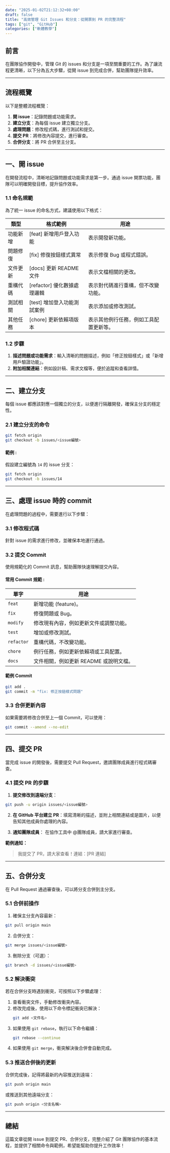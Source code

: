 ```yaml
---
date: "2025-01-02T21:12:32+08:00"
draft: false
title: "高效管理 Git Issues 和分支：從開票到 PR 的完整流程"
tags: ["git", "GitHub"]
categories: ["軟體教學"]
---
```


## 前言

在團隊協作開發中，管理 Git 的 issues 和分支是一項至關重要的工作。為了讓流程更清晰，以下分為五大步驟，從開 issue 到完成合併，幫助團隊提升效率。

<!--more-->

---

## 流程概覽

以下是整體流程概覽：

1. **開 issue**：記錄問題或功能需求。
2. **建立分支**：為每個 issue 建立獨立分支。
3. **處理問題**：修改程式碼，進行測試和提交。
4. **提交 PR**：將修改內容提交，進行審查。
5. **合併分支**：將 PR 合併至主分支。

---

## 一、開 issue

在開發流程中，清晰地記錄問題或功能需求是第一步。通過 issue 開票功能，團隊可以明確開發目標，提升協作效率。

### 1.1 命名規範

為了統一 issue 的命名方式，建議使用以下格式：

| 類型     | 格式範例                    | 用途                                   |
| -------- | --------------------------- | -------------------------------------- |
| 功能新增 | [feat] 新增用戶登入功能     | 表示開發新功能。                       |
| 問題修復 | [fix] 修復按鈕樣式異常      | 表示修復 Bug 或程式錯誤。              |
| 文件更新 | [docs] 更新 README 文件     | 表示文檔相關的更改。                   |
| 重構代碼 | [refactor] 優化數據處理邏輯 | 表示對代碼進行重構，但不改變功能。     |
| 測試相關 | [test] 增加登入功能測試案例 | 表示添加或修改測試。                   |
| 其他任務 | [chore] 更新依賴項版本      | 表示其他例行任務，例如工具配置更新等。 |

### 1.2 步驟

1. **描述問題或功能需求**：輸入清晰的問題描述，例如「修正按鈕樣式」或「新增用戶驗證功能」。
2. **附加相關連結**：例如設計稿、需求文檔等，便於追蹤和查看詳情。

---

## 二、建立分支

每個 issue 都應該對應一個獨立的分支，以便進行隔離開發，確保主分支的穩定性。

### 2.1 建立分支的命令

```bash
git fetch origin
git checkout -b issues/<issue編號>
```

#### 範例 :

假設建立編號為 `14` 的 issue 分支：

```bash
git fetch origin
git checkout -b issues/14
```

---

## 三、處理 issue 時的 commit

在處理問題的過程中，需要進行以下步驟：

### 3.1 修改程式碼

針對 issue 的需求進行修改，並確保本地運行通過。

### 3.2 提交 Commit

使用規範化的 Commit 訊息，幫助團隊快速理解提交內容。

#### 常用 Commit 規範 :

| 單字       | 用途                                   |
| ---------- | -------------------------------------- |
| `feat`     | 新增功能 (feature)。                   |
| `fix`      | 修復問題或 Bug。                       |
| `modify`   | 修改現有內容，例如更新文件或調整功能。 |
| `test`     | 增加或修改測試。                       |
| `refactor` | 重構代碼，不改變功能。                 |
| `chore`    | 例行任務，例如更新依賴項或工具配置。   |
| `docs`     | 文件相關，例如更新 README 或說明文檔。 |

#### 範例 Commit

```bash
git add .
git commit -m "fix: 修正按鈕樣式問題"
```

### 3.3 合併更新內容

如果需要將修改合併至上一個 Commit，可以使用：

```bash
git commit --amend --no-edit
```

---

## 四、提交 PR

當完成 issue 的開發後，需要提交 Pull Request，邀請團隊成員進行程式碼審查。

### 4.1 提交 PR 的步驟

1. **提交修改到遠端分支**：

```bash
git push -u origin issues/<issue編號>
```

2. **在 GitHub 平台建立 PR**：填寫清晰的描述，並附上相關連結或是圖片，以便告知其他成員你處理的內容。

3. **通知團隊成員**：
   在協作工具中 @團隊成員，請大家進行審查。

**範例通知：**

> 我提交了 PR，請大家查看！連結：[PR 連結]

---

## 五、合併分支

在 Pull Request 通過審查後，可以將分支合併到主分支。

### 5.1 合併前操作

1. 確保主分支內容最新：

```bash
git pull origin main
```

2. 合併分支：

```bash
git merge issues/<issue編號>
```

3. 刪除分支（可選）：

```bash
git branch -d issues/<issue編號>
```

### 5.2 解決衝突

若在合併分支時遇到衝突，可按照以下步驟處理：

1. 查看衝突文件，手動修改衝突內容。
2. 修改完成後，使用以下命令標記衝突已解決：
   ```bash
   git add <文件名>
   ```
3. 如果使用 `git rebase`，執行以下命令繼續：
   ```bash
   git rebase --continue
   ```
4. 如果使用 `git merge`，衝突解決後合併會自動完成。

### 5.3 推送合併後的更新

合併完成後，記得將最新的內容推送到遠端：

```bash
git push origin main
```

或推送到其他遠端分支：

```bash
git push origin <分支名稱>
```

---

## 總結

這篇文章從開 issue 到提交 PR、合併分支，完整介紹了 Git 團隊協作的基本流程，並提供了相關命令與範例，希望能幫助你提升工作效率！
